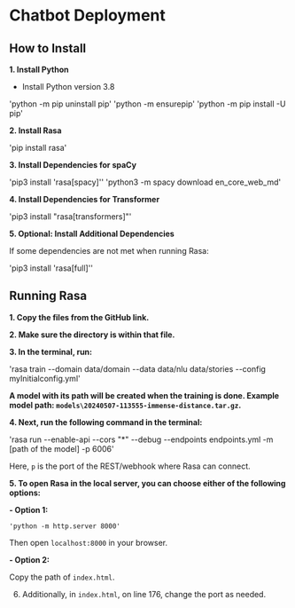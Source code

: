 # Chatbot Deployment

## How to Install

**1. Install Python**

   - Install Python version 3.8
   
'python -m pip uninstall pip'
'python -m ensurepip'
'python -m pip install -U pip'


**2. Install Rasa**

'pip install rasa'



**3. Install Dependencies for spaCy**

'pip3 install 'rasa[spacy]''
'python3 -m spacy download en_core_web_md'



**4. Install Dependencies for Transformer**

'pip3 install "rasa[transformers]"'


**5. Optional: Install Additional Dependencies**

If some dependencies are not met when running Rasa:

'pip3 install 'rasa[full]''



## Running Rasa

**1. Copy the files from the GitHub link.**

**2. Make sure the directory is within that file.**

**3. In the terminal, run:**

'rasa train --domain data/domain --data data/nlu data/stories --config myInitialconfig.yml'


**A model with its path will be created when the training is done. Example model path: `models\20240507-113555-immense-distance.tar.gz`.**

**4. Next, run the following command in the terminal:**

'rasa run --enable-api --cors "*" --debug --endpoints endpoints.yml -m [path of the model] -p 6006'



Here, `p` is the port of the REST/webhook where Rasa can connect.

**5. To open Rasa in the local server, you can choose either of the following options:**

**- Option 1:**

  ```
  'python -m http.server 8000'
  ```

  Then open `localhost:8000` in your browser.

**- Option 2:**

  Copy the path of `index.html`.

6. Additionally, in `index.html`, on line 176, change the port as needed.
